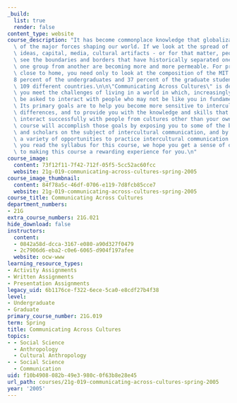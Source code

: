 ```yaml
---
_build:
  list: true
  render: false
content_type: website
course_description: "It has become commonplace knowledge that globalization is one\
  \ of the major forces shaping our world. If we look at the spread of information,\
  \ ideas, capital, media, cultural artifacts - or for that matter, people - we can\
  \ see the boundaries and borders that have historically separated one country or\
  \ one group from another are becoming more and more permeable. For proof of this\
  \ close to home, you need only to look at the composition of the MIT student body:\_\
  8 percent of the undergraduates and 37 percent of the graduate students are from\
  \ 109 different countries.\n\n\"Communicating Across Cultures\" is designed to help\
  \ you meet the challenges of living in a world in which, increasingly, you will\
  \ be asked to interact with people who may not be like you in fundamental ways.\
  \ Its primary goals are to help you become more sensitive to intercultural communication\
  \ differences, and to provide you with the knowledge and skills that will help you\
  \ interact successfully with people from cultures other than your own. We hope the\
  \ course will accomplish those goals by exposing you to some of the best writers\
  \ and scholars on the subject of intercultural communication, and by giving you\
  \ a variety of opportunities to practice intercultural communication yourself. As\
  \ you read the syllabus for this course, we hope you get a sense of our commitment\
  \ to making this course a rewarding experience for you.\n"
course_image:
  content: 73f12f11-7f42-712f-05f5-5cc52ac60fcc
  website: 21g-019-communicating-across-cultures-spring-2005
course_image_thumbnail:
  content: 84f78a5c-46df-0706-e119-7d8fcb85cce7
  website: 21g-019-communicating-across-cultures-spring-2005
course_title: Communicating Across Cultures
department_numbers:
- 21G
extra_course_numbers: 21G.021
hide_download: false
instructors:
  content:
  - 0842a58d-dcca-3167-e080-a90d327f0479
  - 2c7906d6-eba2-c0e6-6065-d904f197afee
  website: ocw-www
learning_resource_types:
- Activity Assignments
- Written Assignments
- Presentation Assignments
legacy_uid: 6b1176ce-f322-6ece-5ca0-e8cdf27b4f38
level:
- Undergraduate
- Graduate
primary_course_number: 21G.019
term: Spring
title: Communicating Across Cultures
topics:
- - Social Science
  - Anthropology
  - Cultural Anthropology
- - Social Science
  - Communication
uid: f10b4908-082b-49e3-980c-0f63b8e28e45
url_path: courses/21g-019-communicating-across-cultures-spring-2005
year: '2005'
---
```


